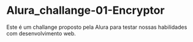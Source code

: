 # Alura_challange-01-Encryptor

Este é um challange proposto pela Alura para testar nossas habilidades com desenvolvimento web.
